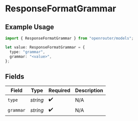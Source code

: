 # ResponseFormatGrammar

## Example Usage

```typescript
import { ResponseFormatGrammar } from "openrouter/models";

let value: ResponseFormatGrammar = {
  type: "grammar",
  grammar: "<value>",
};
```

## Fields

| Field              | Type               | Required           | Description        |
| ------------------ | ------------------ | ------------------ | ------------------ |
| `type`             | *string*           | :heavy_check_mark: | N/A                |
| `grammar`          | *string*           | :heavy_check_mark: | N/A                |